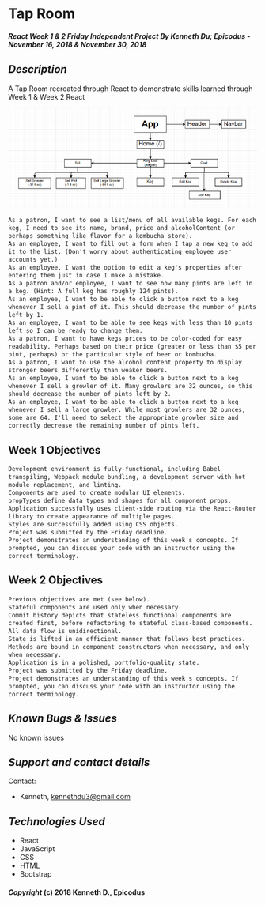 # Tap Room

##### React Week 1 & 2 Friday Independent Project By Kenneth Du; Epicodus - November 16, 2018 & November 30, 2018

## *Description*
A Tap Room recreated through React to demonstrate skills learned through Week 1 & Week 2 React

![Screenshot](TapRoomDiagram.png)

    As a patron, I want to see a list/menu of all available kegs. For each keg, I need to see its name, brand, price and alcoholContent (or perhaps something like flavor for a kombucha store).
    As an employee, I want to fill out a form when I tap a new keg to add it to the list. (Don't worry about authenticating employee user accounts yet.)
    As an employee, I want the option to edit a keg's properties after entering them just in case I make a mistake.
    As a patron and/or employee, I want to see how many pints are left in a keg. (Hint: A full keg has roughly 124 pints).
    As an employee, I want to be able to click a button next to a keg whenever I sell a pint of it. This should decrease the number of pints left by 1.
    As an employee, I want to be able to see kegs with less than 10 pints left so I can be ready to change them.
    As a patron, I want to have kegs prices to be color-coded for easy readability. Perhaps based on their price (greater or less than $5 per pint, perhaps) or the particular style of beer or kombucha.
    As a patron, I want to use the alcohol content property to display stronger beers differently than weaker beers.
    As an employee, I want to be able to click a button next to a keg whenever I sell a growler of it. Many growlers are 32 ounces, so this should decrease the number of pints left by 2.
    As an employee, I want to be able to click a button next to a keg whenever I sell a large growler. While most growlers are 32 ounces, some are 64. I'll need to select the appropriate growler size and correctly decrease the remaining number of pints left.

## Week 1 Objectives


    Development environment is fully-functional, including Babel transpiling, Webpack module bundling, a development server with hot module replacement, and linting.
    Components are used to create modular UI elements.
    propTypes define data types and shapes for all component props.
    Application successfully uses client-side routing via the React-Router library to create appearance of multiple pages.
    Styles are successfully added using CSS objects.
    Project was submitted by the Friday deadline.
    Project demonstrates an understanding of this week's concepts. If prompted, you can discuss your code with an instructor using the correct terminology.


## Week 2 Objectives


    Previous objectives are met (see below).
    Stateful components are used only when necessary.
    Commit history depicts that stateless functional components are created first, before refactoring to stateful class-based components.
    All data flow is unidirectional.
    State is lifted in an efficient manner that follows best practices.
    Methods are bound in component constructors when necessary, and only when necessary.
    Application is in a polished, portfolio-quality state.
    Project was submitted by the Friday deadline.
    Project demonstrates an understanding of this week's concepts. If prompted, you can discuss your code with an instructor using the correct terminology.


## *Known Bugs & Issues*
No known issues

## *Support and contact details*
Contact:

* Kenneth, kennethdu3@gmail.com

## *Technologies Used*
* React
* JavaScript
* CSS
* HTML
* Bootstrap

#### *Copyright* (c) 2018 Kenneth D., Epicodus
